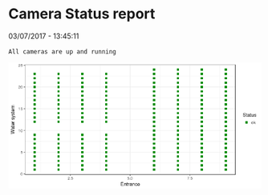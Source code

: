 Camera Status report
================
03/07/2017 - 13:45:11

    All cameras are up and running

![](camreport_files/figure-markdown_github/unnamed-chunk-2-1.png)
